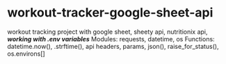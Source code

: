 # workout-tracker-google-sheet-api
workout tracking project with google sheet, sheety api, nutritionix api, ***working with  .env variables*** Modules: requests, datetime, os  Functions:  datetime.now(), .strftime(), api headers, params, json(), raise_for_status(), os.environs[]
